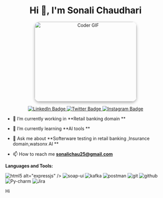 <h1 align="center">Hi 👋, I'm Sonali Chaudhari</h1>

<p align="center">
  <img src="https://media.giphy.com/media/SWoSkN6DxTszqIKEqv/giphy.gif" alt="Coder GIF" width="320" height="250" style="border-radius: 15px; box-shadow: 0 4px 8px rgba(0, 0, 0, 0.3);">
</p>



<div align="center">

  <a href="https://www.linkedin.com/in/techy-anshikagupta/" target="_blank">
    <img src="https://img.shields.io/badge/-LinkedIn-blue?style=for-the-badge&logo=linkedin&logoColor=white" alt="LinkedIn Badge"/>
  </a>
  
  <a href="https://twitter.com/ANSHIKA71688056" target="_blank">
    <img src="https://img.shields.io/badge/-Twitter-1ca0f1?style=for-the-badge&logo=twitter&logoColor=white" alt="Twitter Badge"/>
  </a>
  
  <a href="https://www.instagram.com/anshikagupta.tech?igsh=Nm1rZmR6NXBzcDV6&utm_source=qr" target="_blank">
    <img src="https://img.shields.io/badge/-Instagram-D7008A?style=for-the-badge&logo=instagram&logoColor=white" alt="Instagram Badge"/>
  </a>

</div>


- 🔭 I’m currently working in **Retail banking domain  **

- 🌱 I’m currently learning **AI tools **


- 💬 Ask me about **Softerware testing in retail banking ,Insurance domain,watsonx AI **

- 📫 How to reach me **sonalichau25@gmail.com**


**Languages and Tools:**  
<p>
    <img src="https://img.shields.io/badge/Python-E34F26?style=for-the-badge&logo=html5&logoColor=white" alt="html5" />
alt="expressjs" />
    <img src="https://img.shields.io/badge/soap-ui-4EA94B?style=for-the-badge&logo=mongodb&logoColor=white" alt="soap-ui" />
    <img src="https://img.shields.io/badge/kafka-CB3837?style=for-the-badge&logo=npm&logoColor=white" alt="kafka" />
    <img src="https://img.shields.io/badge/Postman-FF6C37?style=for-the-badge&logo=Postman&logoColor=white" alt="postman" />
    <img src="https://img.shields.io/badge/Git-f44d27?style=for-the-badge&logo=git&logoColor=white" alt="git" />
    <img src="https://img.shields.io/badge/GitHub-100000?style=for-the-badge&logo=github&logoColor=white" alt="github" />
    <img src="https://img.shields.io/badge/Py-charm-20232A?style=for-the-badge&logo=react&logoColor=61DAFB" alt="Py-charm" />
    <img src="https://img.shields.io/badge/Jira-593D88?style=for-the-badge&logo=redux&logoColor=white" alt="Jira" />
   
  
</p>







Hi

